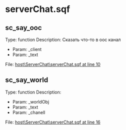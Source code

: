 # serverChat.sqf

## sc_say_ooc

Type: function
Description: Сказать что-то в оос канал
- Param: _client
- Param: _text

File: [host\ServerChat\serverChat.sqf at line 10](../../../Src/host/ServerChat/serverChat.sqf#L10)
## sc_say_world

Type: function
Description: 
- Param: _worldObj
- Param: _text
- Param: _chanell

File: [host\ServerChat\serverChat.sqf at line 16](../../../Src/host/ServerChat/serverChat.sqf#L16)
